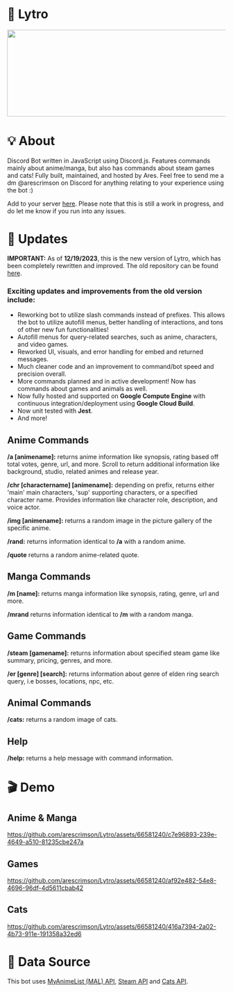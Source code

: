 # 💜 Lytro
<div style="text-align:center">
<img src="https://i.redd.it/a3ftzqi7ide71.png" alt="" width="1500" height="200">
</div>

# 💡 About

Discord Bot written in JavaScript using Discord.js. Features commands mainly about anime/manga, but also has commands about steam games and cats! Fully built, maintained, and hosted by Ares. Feel free to send me a dm @arescrimson on Discord for anything relating to your experience using the bot :) 

Add to your server [here](https://discord.com/api/oauth2/authorize?client_id=1185754463907086367&permissions=2147510272&scope=bot+applications.commands). Please note that this is still a work in progress, and do let me know if you run into any issues.

# 🚀 Updates 

**IMPORTANT:** As of **12/19/2023**, this is the new version of Lytro, which has been completely rewritten and improved. The old repository can be found [here](https://github.com/arescrimson/LytroOld/tree/master). 

### Exciting updates and improvements from the old version include: 

+ Reworking bot to utilize slash commands instead of prefixes. This allows the bot to utilize autofill menus, better handling of interactions, and tons of other new fun functionalities!
+ Autofill menus for query-related searches, such as anime, characters, and video games.
+ Reworked UI, visuals, and error handling for embed and returned messages.
+ Much cleaner code and an improvement to command/bot speed and precision overall.
+ More commands planned and in active development! Now has commands about games and animals as well. 
+ Now fully hosted and supported on **Google Compute Engine** with continuous integration/deployment using **Google Cloud Build**.
+ Now unit tested with **Jest**.
+ And more!
  
## Anime Commands

**/a [animename]:** returns anime information like synopsis, rating based off total votes, genre, url, and more. Scroll to return additional information like background, studio, related animes and release year. 

**/chr [charactername] [animename]:** depending on prefix, returns either 'main' main characters, 'sup' supporting characters, or a specified character name. Provides information like character role, description, and voice actor. 

**/img [animename]:** returns a random image in the picture gallery of the specific anime. 

**/rand:** returns information identical to **/a** with a random anime. 

**/quote** returns a random anime-related quote. 

## Manga Commands

**/m [name]:** returns manga information like synopsis, rating, genre, url and more. 

**/mrand** returns information identical to **/m** with a random manga.

## Game Commands 

**/steam [gamename]:** returns information about specified steam game like summary, pricing, genres, and more. 

**/er [genre] [search]:** returns information about genre of elden ring search query, i.e bosses, locations, npc, etc. 

## Animal Commands 

**/cats:** returns a random image of cats.

## Help 

**/help:** returns a help message with command information. 

# 🎬 Demo 

## Anime & Manga

https://github.com/arescrimson/Lytro/assets/66581240/c7e96893-239e-4649-a510-81235cbe247a

## Games 

https://github.com/arescrimson/Lytro/assets/66581240/af92e482-54e8-4696-96df-4d5611cbab42

## Cats

https://github.com/arescrimson/Lytro/assets/66581240/416a7394-2a02-4b73-911e-191358a32ed6

# 📄 Data Source 
This bot uses [MyAnimeList (MAL) API](https://myanimelist.net/apiconfig/references/api/v2), [Steam API](https://steamcommunity.com/dev) and [Cats API](https://thecatapi.com/). 



